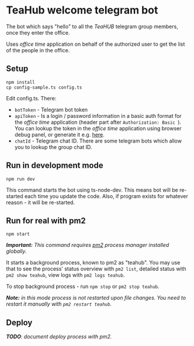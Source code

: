 # TeaHub welcome telegram bot

The bot which says "hello" to all the _TeaHUB_ telegram group members, once they enter the office.

Uses _office time_ application on behalf of the authorized user to get the list of the people in the office.

## Setup

```
npm install
cp config-sample.ts config.ts
```

Edit config.ts. There:

 - `botToken` - Telegram bot token
 - `apiToken` - Is a login / password information in a basic auth format for the _office time_ application (header part after `Authorization: Basic `). You can lookup the token in the _office time_ application using browser debug panel, or generate it e.g. [here](https://www.blitter.se/utils/basic-authentication-header-generator/).
 - `chatId` - Telegram chat ID. There are some telegram bots which allow you to lookup the group chat ID.

 ## Run in development mode

 `npm run dev`

 This command starts the bot using ts-node-dev. This means bot will be re-started each time you update the code. Also, if program exists for whatever reason - it will be re-started.

 ## Run for real with pm2

 `npm start`

___Important:__ This command requires [pm2](http://pm2.keymetrics.io/) process manager installed globally._

It starts a background process, known to pm2 as "teahub". You may use that to see the process' status overview with `pm2 list`, detailed status with `pm2 show teahub`, view logs with `pm2 logs teahub`.

To stop background process - run `npm stop` or `pm2 stop teahub`.

___Note:__ in this mode process is not restarted upon file changes. You need to restart it manually with `pm2 restart teahub`._

## Deploy
___TODO__: document deploy process with pm2._